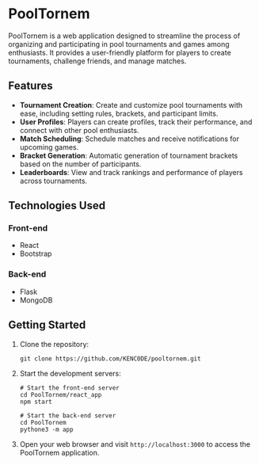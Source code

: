 # PoolTornem

PoolTornem is a web application designed to streamline the process of organizing and participating in pool tournaments and games among enthusiasts. It provides a user-friendly platform for players to create tournaments, challenge friends, and manage matches.

## Features

- **Tournament Creation**: Create and customize pool tournaments with ease, including setting rules, brackets, and participant limits.
- **User Profiles**: Players can create profiles, track their performance, and connect with other pool enthusiasts.
- **Match Scheduling**: Schedule matches and receive notifications for upcoming games.
- **Bracket Generation**: Automatic generation of tournament brackets based on the number of participants.
- **Leaderboards**: View and track rankings and performance of players across tournaments.

## Technologies Used

### Front-end
- React
- Bootstrap

### Back-end
- Flask
- MongoDB

## Getting Started

1. Clone the repository:
   ```
   git clone https://github.com/KENC0DE/pooltornem.git
   ```

2. Start the development servers:
   ```
   # Start the front-end server
   cd PoolTornem/react_app
   npm start

   # Start the back-end server
   cd PoolTornem
   pythone3 -m app
   ```

3. Open your web browser and visit `http://localhost:3000` to access the PoolTornem application.
